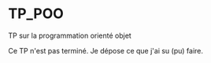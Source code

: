 # TP_POO
TP sur la programmation orienté objet

Ce TP n'est pas terminé. Je dépose ce que j'ai su (pu) faire.
